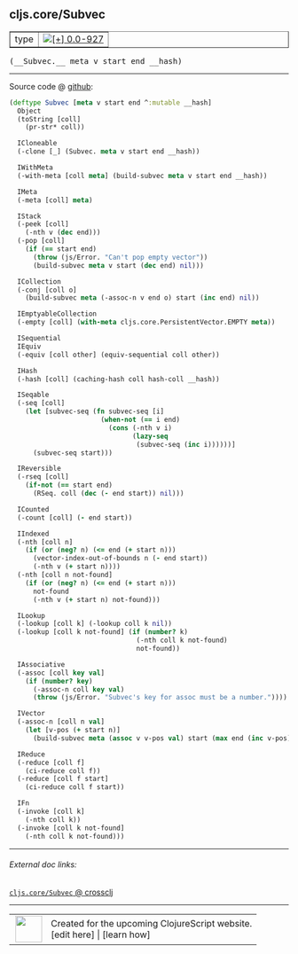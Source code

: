 ## cljs.core/Subvec



 <table border="1">
<tr>
<td>type</td>
<td><a href="https://github.com/cljsinfo/cljs-api-docs/tree/0.0-927"><img valign="middle" alt="[+] 0.0-927" title="Added in 0.0-927" src="https://img.shields.io/badge/+-0.0--927-lightgrey.svg"></a> </td>
</tr>
</table>


 <samp>
(__Subvec.__ meta v start end __hash)<br>
</samp>

---







Source code @ [github](https://github.com/clojure/clojurescript/blob/r2199/src/cljs/cljs/core.cljs#L3589-L3679):

```clj
(deftype Subvec [meta v start end ^:mutable __hash]
  Object
  (toString [coll]
    (pr-str* coll))

  ICloneable
  (-clone [_] (Subvec. meta v start end __hash))

  IWithMeta
  (-with-meta [coll meta] (build-subvec meta v start end __hash))

  IMeta
  (-meta [coll] meta)

  IStack
  (-peek [coll]
    (-nth v (dec end)))
  (-pop [coll]
    (if (== start end)
      (throw (js/Error. "Can't pop empty vector"))
      (build-subvec meta v start (dec end) nil)))

  ICollection
  (-conj [coll o]
    (build-subvec meta (-assoc-n v end o) start (inc end) nil))

  IEmptyableCollection
  (-empty [coll] (with-meta cljs.core.PersistentVector.EMPTY meta))

  ISequential
  IEquiv
  (-equiv [coll other] (equiv-sequential coll other))

  IHash
  (-hash [coll] (caching-hash coll hash-coll __hash))

  ISeqable
  (-seq [coll]
    (let [subvec-seq (fn subvec-seq [i]
                       (when-not (== i end)
                         (cons (-nth v i)
                               (lazy-seq
                                (subvec-seq (inc i))))))]
      (subvec-seq start)))

  IReversible
  (-rseq [coll]
    (if-not (== start end)
      (RSeq. coll (dec (- end start)) nil)))

  ICounted
  (-count [coll] (- end start))

  IIndexed
  (-nth [coll n]
    (if (or (neg? n) (<= end (+ start n)))
      (vector-index-out-of-bounds n (- end start))
      (-nth v (+ start n))))
  (-nth [coll n not-found]
    (if (or (neg? n) (<= end (+ start n)))
      not-found
      (-nth v (+ start n) not-found)))

  ILookup
  (-lookup [coll k] (-lookup coll k nil))
  (-lookup [coll k not-found] (if (number? k)
                                (-nth coll k not-found)
                                not-found))

  IAssociative
  (-assoc [coll key val]
    (if (number? key)
      (-assoc-n coll key val)
      (throw (js/Error. "Subvec's key for assoc must be a number."))))

  IVector
  (-assoc-n [coll n val]
    (let [v-pos (+ start n)]
      (build-subvec meta (assoc v v-pos val) start (max end (inc v-pos)) nil)))

  IReduce
  (-reduce [coll f]
    (ci-reduce coll f))
  (-reduce [coll f start]
    (ci-reduce coll f start))

  IFn
  (-invoke [coll k]
    (-nth coll k))
  (-invoke [coll k not-found]
    (-nth coll k not-found)))
```

<!--
Repo - tag - source tree - lines:

 <pre>
clojurescript @ r2199
└── src
    └── cljs
        └── cljs
            └── <ins>[core.cljs:3589-3679](https://github.com/clojure/clojurescript/blob/r2199/src/cljs/cljs/core.cljs#L3589-L3679)</ins>
</pre>

-->

---



###### External doc links:

[`cljs.core/Subvec` @ crossclj](http://crossclj.info/fun/cljs.core.cljs/Subvec.html)<br>

---

 <table>
<tr><td>
<img valign="middle" align="right" width="48px" src="http://i.imgur.com/Hi20huC.png">
</td><td>
Created for the upcoming ClojureScript website.<br>
[edit here] | [learn how]
</td></tr></table>

[edit here]:https://github.com/cljsinfo/cljs-api-docs/blob/master/cljsdoc/cljs.core/Subvec.cljsdoc
[learn how]:https://github.com/cljsinfo/cljs-api-docs/wiki/cljsdoc-files

<!--

This information was too distracting to show to readers, but I'll leave it
commented here since it is helpful to:

- pretty-print the data used to generate this document
- and show how to retrieve that data



The API data for this symbol:

```clj
{:ns "cljs.core",
 :name "Subvec",
 :type "type",
 :signature ["[meta v start end __hash]"],
 :source {:code "(deftype Subvec [meta v start end ^:mutable __hash]\n  Object\n  (toString [coll]\n    (pr-str* coll))\n\n  ICloneable\n  (-clone [_] (Subvec. meta v start end __hash))\n\n  IWithMeta\n  (-with-meta [coll meta] (build-subvec meta v start end __hash))\n\n  IMeta\n  (-meta [coll] meta)\n\n  IStack\n  (-peek [coll]\n    (-nth v (dec end)))\n  (-pop [coll]\n    (if (== start end)\n      (throw (js/Error. \"Can't pop empty vector\"))\n      (build-subvec meta v start (dec end) nil)))\n\n  ICollection\n  (-conj [coll o]\n    (build-subvec meta (-assoc-n v end o) start (inc end) nil))\n\n  IEmptyableCollection\n  (-empty [coll] (with-meta cljs.core.PersistentVector.EMPTY meta))\n\n  ISequential\n  IEquiv\n  (-equiv [coll other] (equiv-sequential coll other))\n\n  IHash\n  (-hash [coll] (caching-hash coll hash-coll __hash))\n\n  ISeqable\n  (-seq [coll]\n    (let [subvec-seq (fn subvec-seq [i]\n                       (when-not (== i end)\n                         (cons (-nth v i)\n                               (lazy-seq\n                                (subvec-seq (inc i))))))]\n      (subvec-seq start)))\n\n  IReversible\n  (-rseq [coll]\n    (if-not (== start end)\n      (RSeq. coll (dec (- end start)) nil)))\n\n  ICounted\n  (-count [coll] (- end start))\n\n  IIndexed\n  (-nth [coll n]\n    (if (or (neg? n) (<= end (+ start n)))\n      (vector-index-out-of-bounds n (- end start))\n      (-nth v (+ start n))))\n  (-nth [coll n not-found]\n    (if (or (neg? n) (<= end (+ start n)))\n      not-found\n      (-nth v (+ start n) not-found)))\n\n  ILookup\n  (-lookup [coll k] (-lookup coll k nil))\n  (-lookup [coll k not-found] (if (number? k)\n                                (-nth coll k not-found)\n                                not-found))\n\n  IAssociative\n  (-assoc [coll key val]\n    (if (number? key)\n      (-assoc-n coll key val)\n      (throw (js/Error. \"Subvec's key for assoc must be a number.\"))))\n\n  IVector\n  (-assoc-n [coll n val]\n    (let [v-pos (+ start n)]\n      (build-subvec meta (assoc v v-pos val) start (max end (inc v-pos)) nil)))\n\n  IReduce\n  (-reduce [coll f]\n    (ci-reduce coll f))\n  (-reduce [coll f start]\n    (ci-reduce coll f start))\n\n  IFn\n  (-invoke [coll k]\n    (-nth coll k))\n  (-invoke [coll k not-found]\n    (-nth coll k not-found)))",
          :title "Source code",
          :repo "clojurescript",
          :tag "r2199",
          :filename "src/cljs/cljs/core.cljs",
          :lines [3589 3679]},
 :full-name "cljs.core/Subvec",
 :full-name-encode "cljs.core/Subvec",
 :history [["+" "0.0-927"]]}

```

Retrieve the API data for this symbol:

```clj
;; from Clojure REPL
(require '[clojure.edn :as edn])
(-> (slurp "https://raw.githubusercontent.com/cljsinfo/cljs-api-docs/catalog/cljs-api.edn")
    (edn/read-string)
    (get-in [:symbols "cljs.core/Subvec"]))
```

-->

